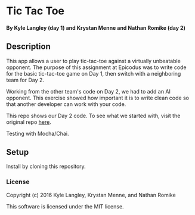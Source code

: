 # Tic Tac Toe

#### By Kyle Langley (day 1) and Krystan Menne and Nathan Romike (day 2)

## Description

This app allows a user to play tic-tac-toe against a virtually unbeatable opponent. The purpose of this assignment at Epicodus was to write code for the basic tic-tac-toe game on Day 1, then switch with a neighboring team for Day 2.

Working from the other team's code on Day 2, we had to add an AI opponent. This exercise showed how important it is to write clean code so that another developer can work with your code.

This repo shows our Day 2 code. To see what we started with, visit the original repo [here](https://github.com/Vawx/tictactoejs.git).

Testing with Mocha/Chai.

## Setup

Install by cloning this repository.

### License

Copyright (c) 2016 Kyle Langley, Krystan Menne, and Nathan Romike

This software is licensed under the MIT license.
